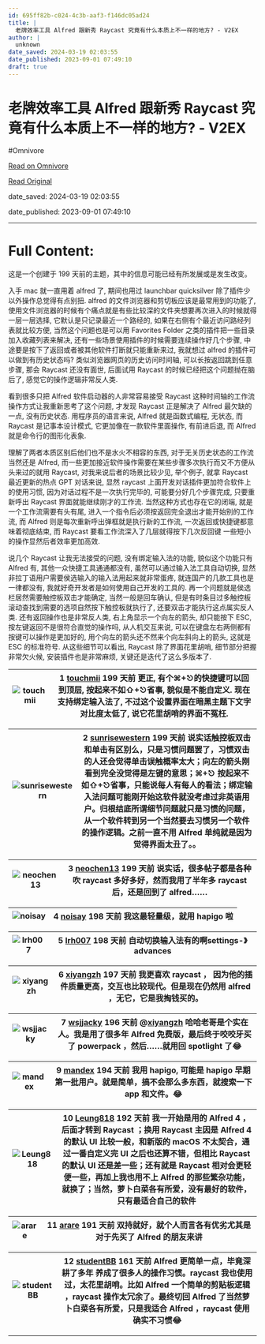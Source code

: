 ```yaml
---
id: 695ff82b-c024-4c3b-aaf3-f146dc05ad24
title: |
  老牌效率工具 Alfred 跟新秀 Raycast 究竟有什么本质上不一样的地方? - V2EX
author: |
  unknown
date_saved: 2024-03-19 02:03:55
date_published: 2023-09-01 07:49:10
draft: true
---
```


# 老牌效率工具 Alfred 跟新秀 Raycast 究竟有什么本质上不一样的地方? - V2EX
#Omnivore

[Read on Omnivore](https://omnivore.app/me/https-fast-v-2-ex-com-t-970203-18e554f21a5)

[Read Original](https://fast.v2ex.com/t/970203)

date_saved: 2024-03-19 02:03:55

date_published: 2023-09-01 07:49:10

--- 

# Full Content: 

这是一个创建于 199 天前的主题，其中的信息可能已经有所发展或是发生改变。

入手 mac 就一直用着 alfred 了, 期间也用过 launchbar quicksilver 除了插件少以外操作总觉得有点别扭. alfred 的文件浏览器和剪切板应该是最常用到的功能了, 使用文件浏览器的时候有个痛点就是有些比较深的文件夹想要再次进入的时候就得一层一层选择, 它默认是只记录最近一个路经的, 如果在右侧有个最近访问路经列表就比较方便, 当然这个问题也是可以用 Favorites Folder 之类的插件把一些目录加入收藏列表来解决, 还有一些场景使用插件的时候需要连续操作好几个步骤, 中途要是按下了返回或者被其他软件打断就只能重新来过, 我就想过 alfred 的插件可以做到有历史状态吗? 类似浏览器网页的历史访问时间轴, 可以长按返回跳到任意步骤, 那会 Raycast 还没有面世, 后面试用 Raycast 的时候已经把这个问题抛在脑后了, 感觉它的操作逻辑非常反人类.

看到很多只把 Alfred 软件启动器的人非常容易接受 Raycast 这种时间轴的工作流操作方式让我重新思考了这个问题, 才发现 Raycast 正是解决了 Alfred 最欠缺的一点, 没有历史状态. 用程序员的语言来说, Alfred 就是函数式编程, 无状态, 而 Raycast 是记事本设计模式, 它更加像在一款软件里面操作, 有前进后退, 而 Alfred 就是命令行的图形化表象.

理解了两者本质区别后他们也不是水火不相容的东西, 对于无关历史状态的工作流当然还是 Alfred, 而一些更加接近软件操作需要在某些步骤多次执行而又不方便从头来过的就用 Raycast, 对我来说后者的场景比较少见, 举个例子, 就拿 Raycast 最近更新的热点 GPT 对话来说, 显然 raycast 上面开发对话插件更加符合软件上的使用习惯, 因为对话过程不是一次执行完毕的, 可能要分好几个步骤完成, 只要重新呼出 Raycast 界面就能继续刚才的工作流. 当然这种方式也存在它的闭端, 就是一个工作流需要有头有尾, 进入一个指令后必须按返回完全退出才能开始别的工作流, 而 Alfred 则是每次重新呼出弹框就是执行新的工作流, 一次返回或快捷键都意味着彻底结束, 而 Raycast 要看工作流深入了几层就得按下几次反回键 一些短小的操作显然后者效率更加高效.

说几个 Raycast 让我无法接受的问题, 没有绑定输入法的功能, 貌似这个功能只有 Alfred 有, 其他一众快捷工具通通都没有, 虽然可以通过输入法工具自动切换, 显然非拉丁语用户需要侯选输入的输入法用起来就非常蛋疼, 就连国产的几款工具也是一律都没有, 我就好奇开发者是如何使用自己开发的工具的. 再一个问题就是侯选栏居然需要触控板双击才能确定, 当然一般是回车确认, 但是有时条目过多触控板滚动查找到需要的选项自然按下触控板就执行了, 还要双击才能执行这点属实反人类. 还有返回操作也是非常反人类, 右上角显示一个向左的箭头, 却只能按下 ESC, 按左键返回不是很符合直觉的操作吗, 从人机交互来说, 可以在键盘左右两侧都有按键可以操作是更加好的, 用个向左的箭头还不然来个向左斜向上的箭头, 这就是 ESC 的标准符号. 从这些细节可以看出, Raycast 除了界面花里胡哨, 细节部分把握非常欠火候, 安装插件也是非常麻烦, 关键还是迭代了这么多版本了.

| ![touchmii](https://proxy-prod.omnivore-image-cache.app/0x0,sVf9CXqHK6n_h5rl54FMtVqpfyQfF9QHgC2fPe3Rca3A/https://cdn.v2ex.com/avatar/d6c0/3724/143067_normal.png?m=1681392532) | 1 **[touchmii](https://fast.v2ex.com/member/touchmii)** 199 天前 更正, 有个⌘+⎋的快捷键可以回到顶层, 按起来不如⇧+⎋省事, 貌似是不能自定义. 现在支持绑定输入法了, 不过这个设置界面在暗黑主题下文字对比度太低了, 说它花里胡哨的界面不冤枉. |
| ------------------------------------------------------------------------------------------------------------------------------------------------------------------------------ | ----------------------------------------------------------------------------------------------------------------------------------------------------------- |

| ![sunrisewestern](https://proxy-prod.omnivore-image-cache.app/0x0,sYhlALecPKu_mMd-tAx7AiZq7lKl3zdd0yfPq-kX32ps/https://cdn.v2ex.com/avatar/750d/aeb4/257712_normal.png?m=1683567501) | 2 **[sunrisewestern](https://fast.v2ex.com/member/sunrisewestern)** 199 天前 说实话触控板双击和单击有区别么，只是习惯问题罢了，习惯双击的人还会觉得单击误触概率太大；向左的箭头刚看到完全没觉得是左键的意思；⌘+⎋ 按起来不如⇧+⎋省事，只能说每人有每人的看法；绑定输入法问题可能刚开始这软件就没考虑过非英语用户。归根结底所谓细节问题就只是习惯的问题，从一个软件转到另一个当然要去习惯另一个软件的操作逻辑。之前一直不用 Alfred 单纯就是因为觉得界面太丑了。。 |
| ------------------------------------------------------------------------------------------------------------------------------------------------------------------------------------ | --------------------------------------------------------------------------------------------------------------------------------------------------------------------------------------------------------------------------------------------------------------------------- |

| ![neochen13](https://proxy-prod.omnivore-image-cache.app/0x0,stFJwdtwl8uSlQ9awBTyrdq0WG8gBihLzTTNvFVBl3eA/https://cdn.v2ex.com/gravatar/b0621c808db9b5673f4adb88d279da3a?s=48&d=retro) | 3 **[neochen13](https://fast.v2ex.com/member/neochen13)** 199 天前 说实话，很多帖子都是各种吹 raycast 多好多好，然而我用了半年多 raycast 后，还是回到了 alfred…… |
| -------------------------------------------------------------------------------------------------------------------------------------------------------------------------------------- | ----------------------------------------------------------------------------------------------------------------------------- |

| ![noisay](https://proxy-prod.omnivore-image-cache.app/0x0,sSeHqH9lpKVgIkXbTStv9waKtLAAVIRZyWWUq_sVeTh4/https://cdn.v2ex.com/gravatar/726718a657776b9de758e43f2e7f8d57?s=48&d=retro) | 4 **[noisay](https://fast.v2ex.com/member/noisay)** 198 天前 我这最轻量级，就用 hapigo 啦 |
| ----------------------------------------------------------------------------------------------------------------------------------------------------------------------------------- | ----------------------------------------------------------------------------- |

| ![lrh007](https://proxy-prod.omnivore-image-cache.app/0x0,sMLeEnNkmwWOBhGjozzEa0ot7PHexlclOw2NsLEG2wfQ/https://cdn.v2ex.com/gravatar/71862cef42b4e480e82c641c94d10518?s=48&d=retro) | 5 **[lrh007](https://fast.v2ex.com/member/lrh007)** 198 天前 自动切换输入法有的啊settings-》 advances |
| ----------------------------------------------------------------------------------------------------------------------------------------------------------------------------------- | ---------------------------------------------------------------------------------------- |

| ![xiyangzh](https://proxy-prod.omnivore-image-cache.app/0x0,sTpSDlTcWXs2Co5uE2goVck7uawGHP8PZxIV0tumiras/https://cdn.v2ex.com/avatar/69a8/0057/198811_normal.png?m=1670474850) | 6 **[xiyangzh](https://fast.v2ex.com/member/xiyangzh)** 197 天前 我更喜欢 raycast ， 因为他的插件质量更高，交互也比较现代。但是现在仍然用 alfred ，无它，它是我掏钱买的。 |
| ------------------------------------------------------------------------------------------------------------------------------------------------------------------------------ | ---------------------------------------------------------------------------------------------------------------------------- |

| ![wsjjacky](https://proxy-prod.omnivore-image-cache.app/0x0,sEQyfWSvRs4HO7Q6h0tQspW83VAHnRjtPOHAgVHmYx8Q/https://cdn.v2ex.com/avatar/ca8f/fc45/135727_normal.png?m=1698053453) | 7 **[wsjjacky](https://fast.v2ex.com/member/wsjjacky)** 196 天前 @[xiyangzh](https://fast.v2ex.com/member/xiyangzh) 哈哈老哥是个实在人。我是用了很多年 Alfred 免费版，最后终于咬咬牙买了 powerpack ，然后……就用回 spotlight 了😂 |
| ------------------------------------------------------------------------------------------------------------------------------------------------------------------------------ | ----------------------------------------------------------------------------------------------------------------------------------------------------------------------------------------- |

| ![mandex](https://proxy-prod.omnivore-image-cache.app/0x0,sErErvMOghLXHdchJUvdHL6FHQ5SNp9GvrFM97IfbKcg/https://cdn.v2ex.com/avatar/39b6/ba49/155064_normal.png?m=1689823372) | 9 **[mandex](https://fast.v2ex.com/member/mandex)** 194 天前 我用 hapigo, 可能是 hapigo 早期第一批用户。就是简单，搞不会那么多东西，就搜索一下 app 和文件。😂 |
| ---------------------------------------------------------------------------------------------------------------------------------------------------------------------------- | ----------------------------------------------------------------------------------------------------------------------- |

| ![Leung818](https://proxy-prod.omnivore-image-cache.app/0x0,sLghQcNH1nzZUaZZjstosBcHJ4rWg4b_35cicCPvGNTE/https://cdn.v2ex.com/avatar/d211/2b7c/580314_normal.png?m=1691547643) | 10 **[Leung818](https://fast.v2ex.com/member/Leung818)** 192 天前 我一开始是用的 Alfred 4 ，后面才转到 Raycast ；换用 Raycast 主因是 Alfred 4 的默认 UI 比较一般，和新版的 macOS 不太契合，通过一番自定义完 UI 之后也还算不错，但相比 Raycast 的默认 UI 还是差一些；还有就是 Raycast 相对会更轻便一些，再加上我也用不上 Alfred 的那些繁杂功能，就换了；当然，萝卜白菜各有所爱，没有最好的软件，只有最适合自己的软件 |
| ------------------------------------------------------------------------------------------------------------------------------------------------------------------------------ | ---------------------------------------------------------------------------------------------------------------------------------------------------------------------------------------------------------------------------------------------------------------------------------- |

| ![arare](https://proxy-prod.omnivore-image-cache.app/0x0,siEx9AU_7KkIv8ip2fC7ZPf2qx8eSpFIHicBL5WYfHzE/https://cdn.v2ex.com/avatar/f28d/e0b6/194640_normal.png?m=1613533514) | 11 **[arare](https://fast.v2ex.com/member/arare)** 191 天前 双持就好，就个人而言各有优劣尤其是对于先买了 Alfred 的朋友来讲 |
| --------------------------------------------------------------------------------------------------------------------------------------------------------------------------- | --------------------------------------------------------------------------------------------- |

| ![studentBB](https://proxy-prod.omnivore-image-cache.app/0x0,sGKx9IfDlzXG_MM_hYoTSInzZ7L9UjXwC9EhJRCRvtOk/https://cdn.v2ex.com/gravatar/1791574322f887ab18d456c126d94abb?s=48&d=retro) | 12 **[studentBB](https://fast.v2ex.com/member/studentBB)** 161 天前 Alfred 更简单一点，毕竟深耕了多年 养成了很多人的操作习惯。raycast 我也使用过，太花里胡哨。比如 Alfred 一个简单的剪贴板逻辑 ，raycast 操作太冗余了。最终切回 Alfred 了当然萝卜白菜各有所爱，只是我适合 Alfred ，raycast 使用确实不习惯😂 |
| -------------------------------------------------------------------------------------------------------------------------------------------------------------------------------------- | ------------------------------------------------------------------------------------------------------------------------------------------------------------------------------------------------------------------- |

---

